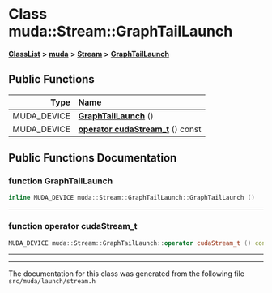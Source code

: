 

# Class muda::Stream::GraphTailLaunch



[**ClassList**](annotated.md) **>** [**muda**](namespacemuda.md) **>** [**Stream**](classmuda_1_1_stream.md) **>** [**GraphTailLaunch**](classmuda_1_1_stream_1_1_graph_tail_launch.md)










































## Public Functions

| Type | Name |
| ---: | :--- |
|  MUDA\_DEVICE | [**GraphTailLaunch**](#function-graphtaillaunch) () <br> |
|  MUDA\_DEVICE | [**operator cudaStream\_t**](#function-operator-cudastream_t) () const<br> |




























## Public Functions Documentation




### function GraphTailLaunch 

```C++
inline MUDA_DEVICE muda::Stream::GraphTailLaunch::GraphTailLaunch () 
```




<hr>



### function operator cudaStream\_t 

```C++
MUDA_DEVICE muda::Stream::GraphTailLaunch::operator cudaStream_t () const
```




<hr>

------------------------------
The documentation for this class was generated from the following file `src/muda/launch/stream.h`

